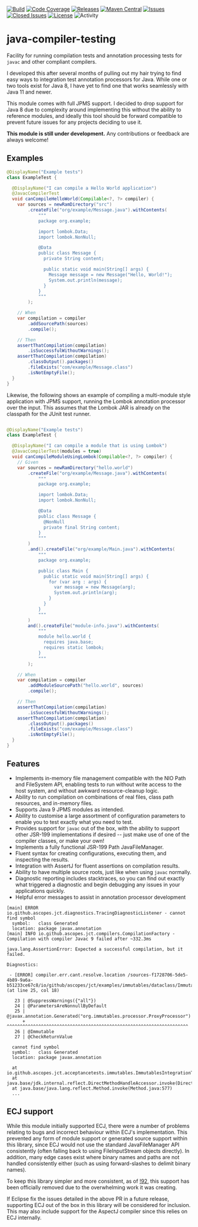[![Build](https://github.com/ascopes/java-compiler-testing/actions/workflows/build.yml/badge.svg?branch=main&event=push)](https://github.com/ascopes/java-compiler-testing/actions/workflows/build.yml)
[![Code Coverage](https://codecov.io/gh/ascopes/java-compiler-testing/branch/main/graph/badge.svg?token=VT74BP2742)](https://codecov.io/gh/ascopes/java-compiler-testing)
[![Releases](https://img.shields.io/github/downloads/ascopes/java-compiler-testing/total)](https://github.com/ascopes/java-compiler-testing/releases)
[![Maven Central](https://img.shields.io/maven-central/v/com.github.ascopes.java-compiler-testing/java-compiler-testing)](https://search.maven.org/artifact/com.github.ascopes.java-compiler-testing/java-compiler-testing)
[![Issues](https://img.shields.io/github/issues-raw/ascopes/java-compiler-testing)](https://github.com/ascopes/java-compiler-testing/issues)
[![Closed Issues](https://img.shields.io/github/issues-closed-raw/ascopes/java-compiler-testing)](https://github.com/ascopes/java-compiler-testing/issues?q=is%3Aissue+is%3Aclosed)
[![License](https://img.shields.io/github/license/ascopes/java-compiler-testing)](https://github.com/ascopes/java-compiler-testing/blob/main/LICENSE.txt)
![Activity](https://img.shields.io/github/commit-activity/y/ascopes/java-compiler-testing)

# java-compiler-testing

Facility for running compilation tests and annotation processing tests
for `javac` and other compliant compilers.

I developed this after several months of pulling out my hair trying to
find easy ways to integration test annotation processors for Java. While
one or two tools exist for Java 8, I have yet to find one that works
seamlessly with Java 11 and newer.

This module comes with full JPMS support. I decided to drop support for
Java 8 due to complexity around implementing this without the ability to
reference modules, and ideally this tool should be forward compatible to
prevent future issues for any projects deciding to use it.

**This module is still under development.** Any contributions or feedback
are always welcome!

## Examples

```java
@DisplayName("Example tests")
class ExampleTest {

  @DisplayName("I can compile a Hello World application")
  @JavacCompilerTest
  void canCompileHelloWorld(Compilable<?, ?> compiler) {
    var sources = newRamDirectory("src")
        .createFile("org/example/Message.java").withContents(
            """
            package org.example;

            import lombok.Data;
            import lombok.NonNull;

            @Data
            public class Message {
              private String content;

              public static void main(String[] args) {
                Message message = new Message("Hello, World!");
                System.out.println(message);
              }
            }
            """
        );

    // When
    var compilation = compiler
        .addSourcePath(sources)
        .compile();

    // Then
    assertThatCompilation(compilation)
        .isSuccessfulWithoutWarnings();
    assertThatCompilation(compilation)
        .classOutput().packages()
        .fileExists("com/example/Message.class")
        .isNotEmptyFile();
  }
}
```

Likewise, the following shows an example of compiling a multi-module style application with JPMS
support, running the Lombok annotation processor over the input. This assumes that the Lombok
JAR is already on the classpath for the JUnit test runner.

```java

@DisplayName("Example tests")
class ExampleTest {

  @DisplayName("I can compile a module that is using Lombok")
  @JavacCompilerTest(modules = true)
  void canCompileModuleUsingLombok(Compilable<?, ?> compiler) {
    // Given
    var sources = newRamDirectory("hello.world")
        .createFile("org/example/Message.java").withContents(
            """
            package org.example;

            import lombok.Data;
            import lombok.NonNull;

            @Data
            public class Message {
              @NonNull
              private final String content;
            }
            """
        )
        .and().createFile("org/example/Main.java").withContents(
            """
            package org.example;

            public class Main {
              public static void main(String[] args) {
                for (var arg : args) {
                  var message = new Message(arg);
                  System.out.println(arg);
                }
              }
            }
            """
        )
        and().createFile("module-info.java").withContents(
            """
            module hello.world {
              requires java.base;
              requires static lombok;
            }
            """
        );

    // When
    var compilation = compiler
        .addModuleSourcePath("hello.world", sources)
        .compile();

    // Then
    assertThatCompilation(compilation)
        .isSuccessfulWithoutWarnings();
    assertThatCompilation(compilation)
        .classOutput().packages()
        .fileExists("com/example/Message.class")
        .isNotEmptyFile();
  }
}
```

## Features

- Implements in-memory file management compatible with the NIO Path and
  FileSystem API, enabling tests to run without write access to the host
  system, and without awkward resource-cleanup logic.
- Ability to run compilation on combinations of real files, class path
  resources, and in-memory files.
- Supports Java 9 JPMS modules as intended.
- Ability to customise a large assortment of configuration parameters
  to enable you to test exactly what you need to test.
- Provides support for `javac` out of the box, with the
  ability to support other JSR-199 implementations if desired --
  just make use of one of the compiler classes, or make your own!
- Implements a fully functional JSR-199 Path JavaFileManager.
- Fluent syntax for creating configurations, executing them, and
  inspecting the results.
- Integration with AssertJ for fluent assertions on compilation
  results.
- Ability to have multiple source roots, just like when using
  `javac` normally.
- Diagnostic reporting includes stacktraces, so you can find out
  exactly what triggered a diagnostic and begin debugging any
  issues in your applications quickly.
- Helpful error messages to assist in annotation processor development

```
[main] ERROR io.github.ascopes.jct.diagnostics.TracingDiagnosticListener - cannot find symbol
  symbol:   class Generated
  location: package javax.annotation
[main] INFO io.github.ascopes.jct.compilers.CompilationFactory - Compilation with compiler Javac 9 failed after ~332.3ms

java.lang.AssertionError: Expected a successful compilation, but it failed.

Diagnostics:

 - [ERROR] compiler.err.cant.resolve.location /sources-f1728706-5de5-4b89-9a6a-b51233ce67c8/io/github/ascopes/jct/examples/immutables/dataclass/ImmutableAnimal.java (at line 25, col 18)

   23 | @SuppressWarnings({"all"})
   24 | @ParametersAreNonnullByDefault
   25 | @javax.annotation.Generated("org.immutables.processor.ProxyProcessor")
      +  ^^^^^^^^^^^^^^^^^^^^^^^^^^^^^^^^^^^^^^^^^^^^^^^^^^^^^^^^^^^^^^^^^^^^^
   26 | @Immutable
   27 | @CheckReturnValue

  cannot find symbol
  symbol:   class Generated
  location: package javax.annotation
  
  at io.github.ascopes.jct.acceptancetests.immutables.ImmutablesIntegrationTest.immutablesValueProducesTheExpectedClass(ImmutablesIntegrationTest.java:66)
  at java.base/jdk.internal.reflect.DirectMethodHandleAccessor.invoke(DirectMethodHandleAccessor.java:104)
  at java.base/java.lang.reflect.Method.invoke(Method.java:577)
  ...
```

## ECJ support

While this module initially supported ECJ, there were a number of problems relating to bugs
and incorrect behaviour within ECJ's implementation. This prevented any form of module
support or generated source support within this library, since ECJ would not use the
standard JavaFileManager API consistently (often falling back to using FileInputStream objects
directly). In addition, many edge cases exist where binary names and paths are not handled
consistently either (such as using forward-slashes to delimit binary names).

To keep this library simpler and more consistent, as of
[!92](https://github.com/ascopes/java-compiler-testing/issues/92),
this support has been officially removed due to the overwhelming work it was creating.

If Eclipse fix the issues detailed in the above PR in a future release, supporting ECJ out
of the box in this library will be considered for inclusion. This may also include support
for the AspectJ compiler since this relies on ECJ internally.
